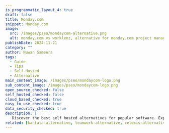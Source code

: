 ```yaml
---
is_programmatic_layout_4: true
draft: false
title: Monday.com
snippet: Monday.com
image:
  src: /images/pseo/mondaycom-alternative.png
  alt: monday.com vs worklenz, alternative for monday.com project managemet tool, task management, resource management, productivity, self-hosted
publishDate: 2024-11-21
category: ""
author: Nuwan Sameera
tags:
  - Guide
  - Tips
  - Self-Hosted
  - Alternative
main_content_image: /images/pseo/mondaycom-logo.png
sub_content_image: /images/pseo/mondaycom-logo.png
open_source_checked: false
self_hosted_checked: false
cloud_based_checked: true
easy_to_use_checked: true
data_security_checked: true
description: |
   Discover the best self hosted alternatives for popular software. Explore our comprehensive guides and find the perfect solution for your needs today.
related: [kantata-alternative, teamwork-alternative, celoxis-alternative, proworkflow-alternative]
---
```

